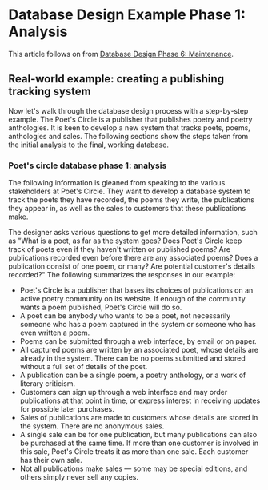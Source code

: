 
# Database Design Example Phase 1: Analysis

This article follows on from [Database Design Phase 6: Maintenance](database-design-phase-6-maintenance.md).


## Real-world example: creating a publishing tracking system


Now let's walk through the database design process with a step-by-step example. The Poet's Circle is a publisher that publishes poetry and poetry anthologies. It is keen to develop a new system that tracks poets, poems, anthologies and sales. The following sections show the steps taken from the initial analysis to the final, working database.


### Poet's circle database phase 1: analysis


The following information is gleaned from speaking to the various stakeholders at Poet's Circle. They want to develop a database system to track the poets they have recorded, the poems they write, the publications they appear in, as well as the sales to customers that these publications make.


The designer asks various questions to get more detailed information, such as "What is a poet, as far as the system goes? Does Poet's Circle keep track of poets even if they haven't written or published poems? Are publications recorded even before there are any associated poems? Does a publication consist of one poem, or many? Are potential customer's details recorded?" The following summarizes the responses in our example:


* Poet's Circle is a publisher that bases its choices of publications on an active poetry community on its website. If enough of the community wants a poem published, Poet's Circle will do so.
* A poet can be anybody who wants to be a poet, not necessarily someone who has a poem captured in the system or someone who has even written a poem.
* Poems can be submitted through a web interface, by email or on paper.
* All captured poems are written by an associated poet, whose details are already in the system. There can be no poems submitted and stored without a full set of details of the poet.
* A publication can be a single poem, a poetry anthology, or a work of literary criticism.
* Customers can sign up through a web interface and may order publications at that point in time, or express interest in receiving updates for possible later purchases.
* Sales of publications are made to customers whose details are stored in the system. There are no anonymous sales.
* A single sale can be for one publication, but many publications can also be purchased at the same time. If more than one customer is involved in this sale, Poet's Circle treats it as more than one sale. Each customer has their own sale.
* Not all publications make sales — some may be special editions, and others simply never sell any copies.

